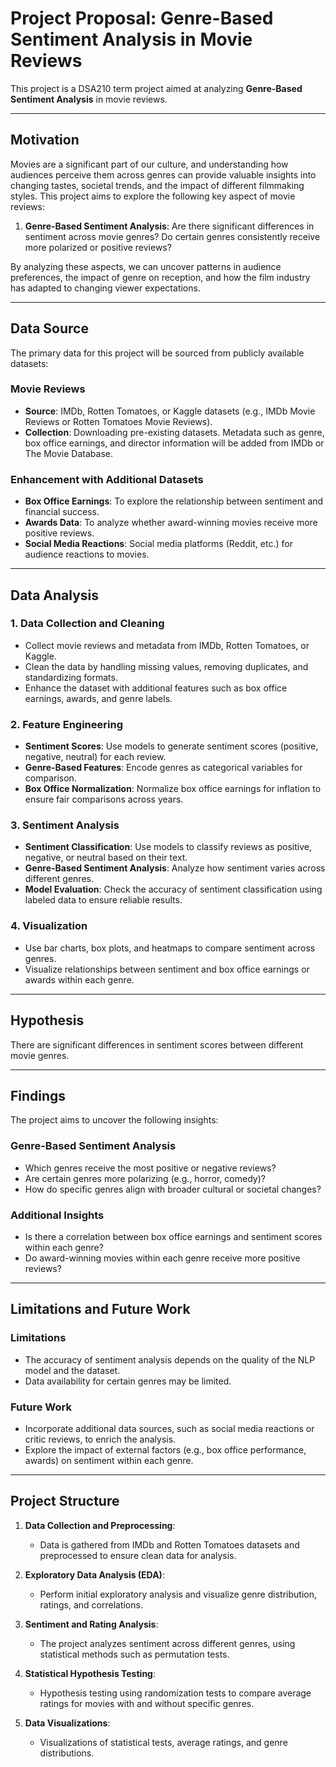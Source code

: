 # Project Proposal: Genre-Based Sentiment Analysis in Movie Reviews

This project is a DSA210 term project aimed at analyzing **Genre-Based Sentiment Analysis** in movie reviews.

---

## Motivation
Movies are a significant part of our culture, and understanding how audiences perceive them across genres can provide valuable insights into changing tastes, societal trends, and the impact of different filmmaking styles. This project aims to explore the following key aspect of movie reviews:

1. **Genre-Based Sentiment Analysis**: Are there significant differences in sentiment across movie genres? Do certain genres consistently receive more polarized or positive reviews?

By analyzing these aspects, we can uncover patterns in audience preferences, the impact of genre on reception, and how the film industry has adapted to changing viewer expectations.

---

## Data Source
The primary data for this project will be sourced from publicly available datasets:

### Movie Reviews
- **Source**: IMDb, Rotten Tomatoes, or Kaggle datasets (e.g., IMDb Movie Reviews or Rotten Tomatoes Movie Reviews).
- **Collection**: Downloading pre-existing datasets. Metadata such as genre, box office earnings, and director information will be added from IMDb or The Movie Database.

### Enhancement with Additional Datasets
- **Box Office Earnings**: To explore the relationship between sentiment and financial success.
- **Awards Data**: To analyze whether award-winning movies receive more positive reviews.
- **Social Media Reactions**: Social media platforms (Reddit, etc.) for audience reactions to movies.

---

## Data Analysis

### 1. Data Collection and Cleaning
- Collect movie reviews and metadata from IMDb, Rotten Tomatoes, or Kaggle.
- Clean the data by handling missing values, removing duplicates, and standardizing formats.
- Enhance the dataset with additional features such as box office earnings, awards, and genre labels.

### 2. Feature Engineering
- **Sentiment Scores**: Use models to generate sentiment scores (positive, negative, neutral) for each review.
- **Genre-Based Features**: Encode genres as categorical variables for comparison.
- **Box Office Normalization**: Normalize box office earnings for inflation to ensure fair comparisons across years.

### 3. Sentiment Analysis
- **Sentiment Classification**: Use models to classify reviews as positive, negative, or neutral based on their text.
- **Genre-Based Sentiment Analysis**: Analyze how sentiment varies across different genres.
- **Model Evaluation**: Check the accuracy of sentiment classification using labeled data to ensure reliable results.

### 4. Visualization
- Use bar charts, box plots, and heatmaps to compare sentiment across genres.
- Visualize relationships between sentiment and box office earnings or awards within each genre.

---

## Hypothesis
There are significant differences in sentiment scores between different movie genres.

---

## Findings
The project aims to uncover the following insights:

### Genre-Based Sentiment Analysis
- Which genres receive the most positive or negative reviews?
- Are certain genres more polarizing (e.g., horror, comedy)?
- How do specific genres align with broader cultural or societal changes?

### Additional Insights
- Is there a correlation between box office earnings and sentiment scores within each genre?
- Do award-winning movies within each genre receive more positive reviews?

---

## Limitations and Future Work

### Limitations
- The accuracy of sentiment analysis depends on the quality of the NLP model and the dataset.
- Data availability for certain genres may be limited.

### Future Work
- Incorporate additional data sources, such as social media reactions or critic reviews, to enrich the analysis.
- Explore the impact of external factors (e.g., box office performance, awards) on sentiment within each genre.

---


## Project Structure

1. **Data Collection and Preprocessing**:
   - Data is gathered from IMDb and Rotten Tomatoes datasets and preprocessed to ensure clean data for analysis.

2. **Exploratory Data Analysis (EDA)**:
   - Perform initial exploratory analysis and visualize genre distribution, ratings, and correlations.

3. **Sentiment and Rating Analysis**:
   - The project analyzes sentiment across different genres, using statistical methods such as permutation tests.

4. **Statistical Hypothesis Testing**:
   - Hypothesis testing using randomization tests to compare average ratings for movies with and without specific genres.

5. **Data Visualizations**:
   - Visualizations of statistical tests, average ratings, and genre distributions.
